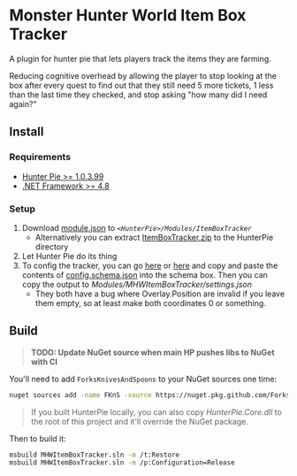 # Monster Hunter World Item Box Tracker

A plugin for hunter pie that lets players track the items they are farming.

Reducing cognitive overhead by allowing the player to stop looking at the box after every quest to find out that they still need 5 more tickets, 1 less than the last time they checked, and stop asking "how many did I need again?"

## Install

### Requirements

- [Hunter Pie >= 1.0.3.99](https://github.com/Haato3o/HunterPie)
- [.NET Framework >= 4.8](https://dotnet.microsoft.com/download/dotnet-framework/net48)

### Setup

1. Download [module.json](https://github.com/SupaStuff/MHWItemBoxTracker/releases/latest/download/module.json) to _`<HunterPie>/Modules/ItemBoxTracker`_
   - Alternatively you can extract [ItemBoxTracker.zip](https://github.com/SupaStuff/MHWItemBoxTracker/releases/latest/download/ItemBoxTracker.zip) to the HunterPie directory
2. Let Hunter Pie do its thing
3. To config the tracker, you can go [here](https://json-editor.github.io/json-editor/) or [here](https://rjsf-team.github.io/react-jsonschema-form/) and copy and paste the contents of [config.schema.json](https://github.com/SupaStuff/MHWItemBoxTracker/releases/latest/download/config.schema.json) into the schema box. Then you can copy the output to _Modules/MHWItemBoxTracker/settings.json_
   - They both have a bug where Overlay.Position are invalid if you leave them empty, so at least make both coordinates 0 or something.

## Build

> **TODO: Update NuGet source when main HP pushes libs to NuGet with CI**

You'll need to add `ForksKnivesAndSpoons` to your NuGet sources one time:

```bash
nuget sources add -name FKnS -source https://nuget.pkg.github.com/ForksKnivesAndSpoons/index.json -UserName $GITHUB_USERNAME -Password $GITHUB_PASSWORD
```

> If you built HunterPie locally, you can also copy _HunterPie.Core.dll_ to the root of this project and it'll override the NuGet package.

Then to build it:

```bash
msbuild MHWItemBoxTracker.sln -m /t:Restore
msbuild MHWItemBoxTracker.sln -m /p:Configuration=Release
```
